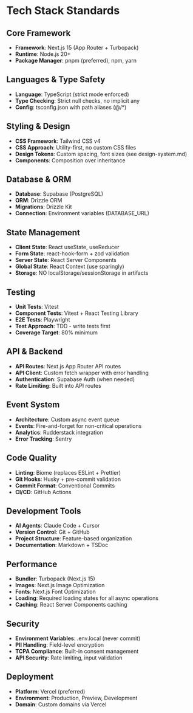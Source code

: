 # Tech Stack Standards

## Core Framework
- **Framework**: Next.js 15 (App Router + Turbopack)
- **Runtime**: Node.js 20+
- **Package Manager**: pnpm (preferred), npm, yarn

## Languages & Type Safety
- **Language**: TypeScript (strict mode enforced)
- **Type Checking**: Strict null checks, no implicit any
- **Config**: tsconfig.json with path aliases (@/*)

## Styling & Design
- **CSS Framework**: Tailwind CSS v4
- **CSS Approach**: Utility-first, no custom CSS files
- **Design Tokens**: Custom spacing, font sizes (see design-system.md)
- **Components**: Composition over inheritance

## Database & ORM
- **Database**: Supabase (PostgreSQL)
- **ORM**: Drizzle ORM
- **Migrations**: Drizzle Kit
- **Connection**: Environment variables (DATABASE_URL)

## State Management
- **Client State**: React useState, useReducer
- **Form State**: react-hook-form + zod validation
- **Server State**: React Server Components
- **Global State**: React Context (use sparingly)
- **Storage**: NO localStorage/sessionStorage in artifacts

## Testing
- **Unit Tests**: Vitest
- **Component Tests**: Vitest + React Testing Library
- **E2E Tests**: Playwright
- **Test Approach**: TDD - write tests first
- **Coverage Target**: 80% minimum

## API & Backend
- **API Routes**: Next.js App Router API routes
- **API Client**: Custom fetch wrapper with error handling
- **Authentication**: Supabase Auth (when needed)
- **Rate Limiting**: Built into API routes

## Event System
- **Architecture**: Custom async event queue
- **Events**: Fire-and-forget for non-critical operations
- **Analytics**: Rudderstack integration
- **Error Tracking**: Sentry

## Code Quality
- **Linting**: Biome (replaces ESLint + Prettier)
- **Git Hooks**: Husky + pre-commit validation
- **Commit Format**: Conventional Commits
- **CI/CD**: GitHub Actions

## Development Tools
- **AI Agents**: Claude Code + Cursor
- **Version Control**: Git + GitHub
- **Project Structure**: Feature-based organization
- **Documentation**: Markdown + TSDoc

## Performance
- **Bundler**: Turbopack (Next.js 15)
- **Images**: Next.js Image Optimization
- **Fonts**: Next.js Font Optimization
- **Loading**: Required loading states for all async operations
- **Caching**: React Server Components caching

## Security
- **Environment Variables**: .env.local (never commit)
- **PII Handling**: Field-level encryption
- **TCPA Compliance**: Built-in consent management
- **API Security**: Rate limiting, input validation

## Deployment
- **Platform**: Vercel (preferred)
- **Environment**: Production, Preview, Development
- **Domain**: Custom domains via Vercel
